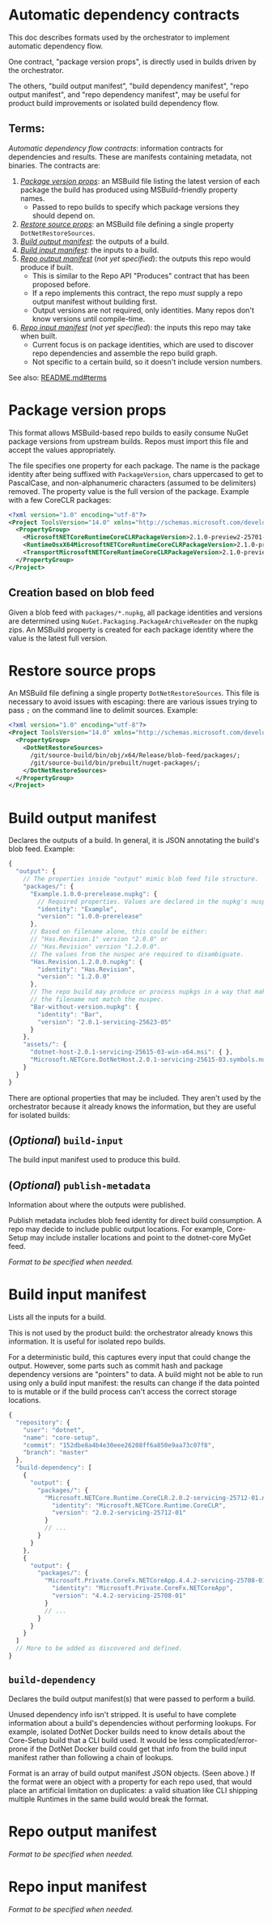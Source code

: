 # Automatic dependency contracts

This doc describes formats used by the orchestrator to implement automatic dependency flow.

One contract, "package version props", is directly used in builds driven by the orchestrator.

The others, "build output manifest", "build dependency manifest", "repo output manifest", and "repo dependency manifest", may be useful for product build improvements or isolated build dependency flow.

## Terms:
*Automatic dependency flow contracts*: information contracts for dependencies and results. These are manifests containing metadata, not binaries. The contracts are:

 1. [*Package version props*](#package-version-props): an MSBuild file listing the latest version of each package the build has produced using MSBuild-friendly property names.
    * Passed to repo builds to specify which package versions they should depend on.
 1. [*Restore source props*](#restore-source-props): an MSBuild file defining a single property `DotNetRestoreSources`.
 1. [*Build output manifest*](#build-output-manifest): the outputs of a build.
 1. [*Build input manifest*](#build-input-manifest): the inputs to a build.
 1. [*Repo output manifest*](#repo-output-manifest) (*not yet specified*): the outputs this repo would produce if built.
    * This is similar to the Repo API "Produces" contract that has been proposed before.
    * If a repo implements this contract, the repo *must* supply a repo output manifest without building first.
    * Output versions are not required, only identities. Many repos don't know versions until compile-time.
 1. [*Repo input manifest*](#repo-input-manifest) (*not yet specified*): the inputs this repo may take when built.
    * Current focus is on package identities, which are used to discover repo dependencies and assemble the repo build graph.
    * Not specific to a certain build, so it doesn't include version numbers.

See also: [README.md#terms](README.md#terms)


# Package version props

This format allows MSBuild-based repo builds to easily consume NuGet package versions from upstream builds. Repos must import this file and accept the values appropriately.

The file specifies one property for each package. The name is the package identity after being suffixed with `PackageVersion`, chars uppercased to get to PascalCase, and non-alphanumeric characters (assumed to be delimiters) removed. The property value is the full version of the package. Example with a few CoreCLR packages:

```xml
<?xml version="1.0" encoding="utf-8"?>
<Project ToolsVersion="14.0" xmlns="http://schemas.microsoft.com/developer/msbuild/2003">
  <PropertyGroup>
    <MicrosoftNETCoreRuntimeCoreCLRPackageVersion>2.1.0-preview2-25701-02</MicrosoftNETCoreRuntimeCoreCLRPackageVersion>
    <RuntimeOsxX64MicrosoftNETCoreRuntimeCoreCLRPackageVersion>2.1.0-preview2-25701-02</RuntimeOsxX64MicrosoftNETCoreRuntimeCoreCLRPackageVersion>
    <TransportMicrosoftNETCoreRuntimeCoreCLRPackageVersion>2.1.0-preview2-25701-02</TransportMicrosoftNETCoreRuntimeCoreCLRPackageVersion>
  </PropertyGroup>
</Project>
```

## Creation based on blob feed
Given a blob feed with `packages/*.nupkg`, all package identities and versions are determined using `NuGet.Packaging.PackageArchiveReader` on the nupkg zips. An MSBuild property is created for each package identity where the value is the latest full version.


# Restore source props

An MSBuild file defining a single property `DotNetRestoreSources`. This file is necessary to avoid issues with escaping: there are various issues trying to pass `;` on the command line to delimit sources. Example:

```xml
<?xml version="1.0" encoding="utf-8"?>
<Project ToolsVersion="14.0" xmlns="http://schemas.microsoft.com/developer/msbuild/2003">
  <PropertyGroup>
    <DotNetRestoreSources>
      /git/source-build/bin/obj/x64/Release/blob-feed/packages/;
      /git/source-build/bin/prebuilt/nuget-packages/;
    </DotNetRestoreSources>
  </PropertyGroup>
</Project>
```


# Build output manifest

Declares the outputs of a build. In general, it is JSON annotating the build's blob feed. Example:

```javascript
{
  "output": {
    // The properties inside "output" mimic blob feed file structure.
    "packages/": {
      "Example.1.0.0-prerelease.nupkg": {
        // Required properties. Values are declared in the nupkg's nuspec.
        "identity": "Example",
        "version": "1.0.0-prerelease"
      },
      // Based on filename alone, this could be either:
      // "Has.Revision.1" version "2.0.0" or
      // "Has.Revision" version "1.2.0.0".
      // The values from the nuspec are required to disambiguate.
      "Has.Revision.1.2.0.0.nupkg": {
        "identity": "Has.Revision",
        "version": "1.2.0.0"
      },
      // The repo build may produce or process nupkgs in a way that makes
      // the filename not match the nuspec.
      "Bar-without-version.nupkg": {
        "identity": "Bar",
        "version": "2.0.1-servicing-25623-05"
      }
    },
    "assets/": {
      "dotnet-host-2.0.1-servicing-25615-03-win-x64.msi": { },
      "Microsoft.NETCore.DotNetHost.2.0.1-servicing-25615-03.symbols.nupkg": { }
    }
  }
}
```

There are optional properties that may be included. They aren't used by the orchestrator because it already knows the information, but they are useful for isolated builds:

## (*Optional*) `build-input`
The build input manifest used to produce this build.

## (*Optional*) `publish-metadata`
Information about where the outputs were published.

Publish metadata includes blob feed identity for direct build consumption. A repo may decide to include public output locations. For example, Core-Setup may include installer locations and point to the dotnet-core MyGet feed.

*Format to be specified when needed.*


# Build input manifest

Lists all the inputs for a build.

This is not used by the product build: the orchestrator already knows this information. It is useful for isolated repo builds.

For a deterministic build, this captures every input that could change the output. However, some parts such as commit hash and package dependency versions are "pointers" to data. A build might not be able to run using only a build input manifest: the results can change if the data pointed to is mutable or if the build process can't access the correct storage locations.

```javascript
{
  "repository": {
    "user": "dotnet",
    "name": "core-setup",
    "commit": "152dbe8a4b4e30eee26208ff6a850e9aa73c07f8",
    "branch": "master"
  },
  "build-dependency": [
    {
      "output": {
        "packages/": {
          "Microsoft.NETCore.Runtime.CoreCLR.2.0.2-servicing-25712-01.nupkg": {
            "identity": "Microsoft.NETCore.Runtime.CoreCLR",
            "version": "2.0.2-servicing-25712-01"
          }
          // ...
        }
      }
    },
    {
      "output": {
        "packages/": {
          "Microsoft.Private.CoreFx.NETCoreApp.4.4.2-servicing-25708-01.nupkg": {
            "identity": "Microsoft.Private.CoreFx.NETCoreApp",
            "version": "4.4.2-servicing-25708-01"
          }
          // ...
        }
      }
    }
  ]
  // More to be added as discovered and defined.
}
```

## `build-dependency`
Declares the build output manifest(s) that were passed to perform a build.

Unused dependency info isn't stripped. It is useful to have complete information about a build's dependencies without performing lookups. For example, isolated DotNet Docker builds need to know details about the Core-Setup build that a CLI build used. It would be less complicated/error-prone if the DotNet Docker build could get that info from the build input manifest rather than following a chain of lookups.

Format is an array of build output manifest JSON objects. (Seen above.) If the format were an object with a property for each repo used, that would place an artificial limitation on duplicates: a valid situation like CLI shipping multiple Runtimes in the same build would break the format.


# Repo output manifest

*Format to be specified when needed.*


# Repo input manifest

*Format to be specified when needed.*
